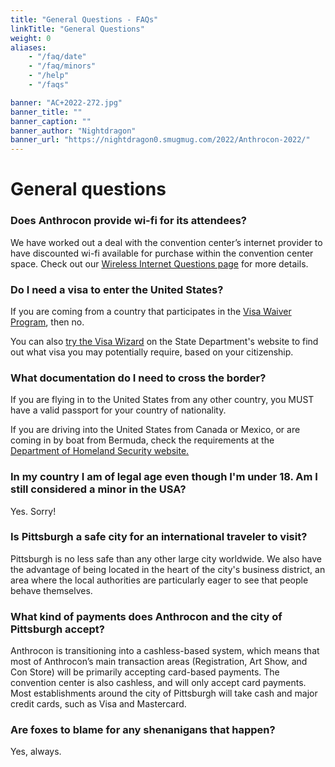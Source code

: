 ```yaml
---
title: "General Questions - FAQs"
linkTitle: "General Questions"
weight: 0
aliases:
    - "/faq/date"
    - "/faq/minors"
    - "/help"
    - "/faqs"

banner: "AC+2022-272.jpg"
banner_title: ""
banner_caption: ""
banner_author: "Nightdragon"
banner_url: "https://nightdragon0.smugmug.com/2022/Anthrocon-2022/"
---
```


# General questions

### Does Anthrocon provide wi-fi for its attendees?

We have worked out a deal with the convention center’s internet provider to have discounted wi-fi available for purchase within the convention center space. Check out our [Wireless Internet Questions page](/wireless-internet) for more details.

### Do I need a visa to enter the United States?

If you are coming from a country that participates in the [Visa Waiver Program](https://visaguide.world/us-visa/nonimmigrant/visitor/visa-waiver-program/), then no.

You can also [try the Visa Wizard](https://travel.state.gov/content/travel/en/us-visas/visa-information-resources/wizard.html) on the State Department's website to find out what visa you may potentially require, based on your citizenship.

### What documentation do I need to cross the border?

If you are flying in to the United States from any other country, you MUST have a valid passport for your country of nationality.

If you are driving into the United States from Canada or Mexico, or are coming in by boat from Bermuda, check the requirements at the [Department of Homeland Security website](https://www.dhs.gov/)[.](https://www.dhs.gov/)

### In my country I am of legal age even though I'm under 18. Am I still considered a minor in the USA?

Yes. Sorry!

### Is Pittsburgh a safe city for an international traveler to visit?

Pittsburgh is no less safe than any other large city worldwide. We also have the advantage of being located in the heart of the city's business district, an area where the local authorities are particularly eager to see that people behave themselves.

### What kind of payments does Anthrocon and the city of Pittsburgh accept?

Anthrocon is transitioning into a cashless-based system, which means that most of Anthrocon’s main transaction areas (Registration, Art Show, and Con Store) will be primarily accepting card-based payments. The convention center is also cashless, and will only accept card payments. Most establishments around the city of Pittsburgh will take cash and major credit cards, such as Visa and Mastercard.

### Are foxes to blame for any shenanigans that happen?

Yes, always.
